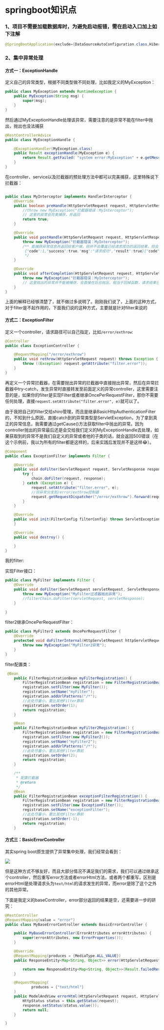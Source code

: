 # springboot知识点

### 1、项目不需要加载数据库时，为避免启动报错，需在启动入口加上如下注解

```java
@SpringBootApplication(exclude={DataSourceAutoConfiguration.class,HibernateJpaAutoConfiguration.class})
```

### 2、集中异常处理

#### 方式一：ExceptionHandle

定义自己的异常类型，根据不同类型做不同处理，比如我定义的MyException：

```java
public class MyException extends RuntimeException {
    public MyException(String msg) {
        super(msg);
    }
}
```

然后通过MyExceptionHandle处理该异常，需要注意的是异常不能在filter中抛出，抛出也没法捕获

```java
@RestControllerAdvice
public class MyExceptionHandle {

    @ExceptionHandler(MyException.class)
    public Result exceptionHandle(MyException e) {
        return Result.getFailed( "system error:MyException" + e.getMessage());
    }
}
```

在controller、service以及拦截器的预处理方法中都可以完美捕获，这里特殊说下拦截器：

```java

public class MyInterceptor implements HandlerInterceptor {
    @Override
    public boolean preHandle(HttpServletRequest request, HttpServletResponse response, Object handler) {
        //throw new MyException("拦截器错误：MyInterceptor");
        // 这里的异常会完美捕获，并返回
        return true;
    }

    @Override
    public void postHandle(HttpServletRequest request, HttpServletResponse response, Object handler, ModelAndView modelAndView) {
        throw new MyException("拦截器错误：MyInterceptor");
        /** 能捕获异常信息并返回给客户端，但并不会覆盖已经请求成功的返回结果，但会包含在返回结果中，比如我的返回结果：
         {"code":1,"success":true,"msg":"请求成功","result":true}{"code":0,"success":false,"msg":"system error:MyException拦截器错误：MyInterceptor","result":null}
         */
    }

    @Override
    public void afterCompletion(HttpServletRequest request, HttpServletResponse response, Object handler, Exception ex) {
        throw new MyException("拦截器错误：MyInterceptor");
        // 这里抛出的异常并不能被捕获，会直接在后台抛出，相当于回掉函数，请求结果已经返回
    }
}
```

上面的解释已经够清楚了，就不做过多说明了。刚刚我们说了，上面的这种方式，对于filter是不起作用的，下面我们说的这种方式，主要就是针对filter来说的

#### 方式二：ExceptionFilter

定义一个controller，请求路径可以自己指定，比如`/error/exthrow`:

```java
@Controller
public class ExceptionController {

    @RequestMapping("/error/exthrow")
    public void rethrow(HttpServletRequest request) throws Exception {
        throw ((Exception) request.getAttribute("filter.error"));
    }
}
```

再定义一个异常拦截器，在需要抛出异常的拦截器中直接抛出异常，然后在异常拦截器中try-catch，发生异常时直接转发至前面定义的异常controller，这里需要注意的是，如果你的filter是实现Filter或者继承OncePerRequestFilter，那你不需要任何处理，直接`request.setAttribute("filter.error", e)`就可以了。

由于我把自己的filter交给shiro管理，而且是继承BasicHttpAuthenticationFilter的，不知到什么原因，直接catch到的异常类型是ServletException，为了拿到真正的异常信息，我需要通过getCause()方法获取filter中抛出的异常。因为controller抛出的异常最后还是会交给我们定义的MyExceptionHandle去处理，如果获取到的异常不是我们自定义的异常或者他的子类的话，就会返回500错误（在这个示例前，我以为所有的filter都是这样的，后来实践后发现并不是这样😂）。

```java
@Component
public class ExceptionFilter implements Filter {

    @Override
    public void doFilter(ServletRequest request, ServletResponse response, FilterChain chain) throws IOException, ServletException {
        try {
            chain.doFilter(request, response);
        } catch (Exception e) {            
            request.setAttribute("filter.error", e);
            //将异常分发到/error/exthrow控制器
            request.getRequestDispatcher("/error/exthrow").forward(request, response);
        }
    }

    @Override
    public void init(FilterConfig filterConfig) throws ServletException {
    }

    @Override
    public void destroy() {

    }
}
```

我的filter:

实现Filter接口：

```java
public class MyFilter implements Filter {
    @Override
    public void doFilter(ServletRequest servletRequest, ServletResponse servletResponse, FilterChain filterChain) throws IOException, ServletException {
        throw new MyException("MyFilter过滤器抛出异常");
        //filterChain.doFilter(servletRequest, servletResponse);
    }
   
}
```

filter2继承OncePerRequestFilter：

```java
public class MyFilter2 extends OncePerRequestFilter {
    @Override
    protected void doFilterInternal(HttpServletRequest httpServletRequest, HttpServletResponse httpServletResponse, FilterChain filterChain) throws ServletException, IOException {
        throw new MyException("MyFilter2异常");
    }
}
```

filter配置类：

```java
 @Bean
    public FilterRegistrationBean myFilterRegistration() {
        FilterRegistrationBean registration = new FilterRegistrationBean();
        registration.setFilter(new MyFilter());
        registration.setName("myFilter");
        registration.addUrlPatterns("/*");
        //此处尽量小，要比其他Filter靠前
        registration.setOrder(1);
        return registration;
    }

    @Bean
    public FilterRegistrationBean myFilter2Registration() {
        FilterRegistrationBean registration = new FilterRegistrationBean();
        registration.setFilter(new MyFilter2());
        registration.setName("myFilter2");
        registration.addUrlPatterns("/*");
        //此处尽量小，要比其他Filter靠前
        registration.setOrder(2);
        return registration;
    }

    /**
     * 配置拦截器
     * @return
     */
    @Bean
    public FilterRegistrationBean exceptionFilterRegistration() {
        FilterRegistrationBean registration = new FilterRegistrationBean();
        registration.setFilter(new ExceptionFilter());
        registration.setName("exceptionFilter");
        //此处尽量小，要比其他Filter靠前
        registration.setOrder(-1);
        return registration;
    }
```

#### 方式三：BasicErrorController

其实spring boot原生提供了异常集中处理，我们经常会看到：

![](https://gitee.com/sysker/picBed/raw/master/images/20200408224651.png)

但是这种方式不够友好，而且大部分情况不满足我们的需求，我们可以通过继承这个controller，然后重写error方法或者errorHtml方法，或者两个都重写，区别是errorHtml是处理请求头为`text/html`的请求发生的异常，而error是除了这个之外的其他异常。

下面是我定义的baseController，error部分返回的结果是空，还需要进一步的研究：

```java
@RestController
@RequestMapping(value = "error")
public class MyBaseErrorController extends BasicErrorController {

    public MyBaseErrorController(ErrorAttributes errorAttributes) {
        super(errorAttributes, new ErrorProperties());
    }

    @Override
    @RequestMapping(produces = {MediaType.ALL_VALUE})
    public ResponseEntity<Map<String, Object>> error(HttpServletRequest request) {

        return new ResponseEntity<Map<String, Object>>(Result.failedResultMap(000, "未知错误"), HttpStatus.OK);
    }

    @RequestMapping(
            produces = {"text/html"}
    )
    public ModelAndView errorHtml(HttpServletRequest request, HttpServletResponse response) {
        HttpStatus status = this.getStatus(request);
        response.setStatus(status.value());
        return null;
    }

}
```

